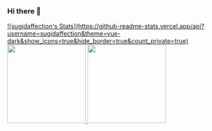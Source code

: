 ### Hi there 👋

<a href="https://github.com/sugidaffection">
    ![sugidaffection's Stats](https://github-readme-stats.vercel.app/api?username=sugidaffection&theme=vue-dark&show_icons=true&hide_border=true&count_private=true)
    <img height="180" src="https://gh-stats-gen.vercel.app/api?username=sugidaffection&show_icons=true&theme=monokai&include_all_commits=true&count_private=true"/>
    <img height="180" src="https://gh-stats-gen.vercel.app/api/top-langs/?username=sugidaffection&layout=compact&langs_count=10&theme=monokai"/>
</a>
